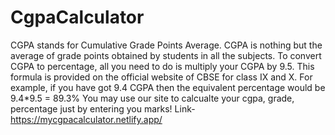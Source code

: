 # CgpaCalculator
CGPA stands for Cumulative Grade Points Average. 
CGPA is nothing but the average of grade points obtained by students in all the subjects.
To convert CGPA to percentage, all you need to do is multiply your CGPA by 9.5.
This formula is provided on the official website of CBSE for class IX and X. 
For example, if you have got 9.4 CGPA then the equivalent percentage would be 9.4*9.5 = 89.3%
You may use our site to calcualte your cgpa, grade, percentage just by entering you marks!
Link-https://mycgpacalculator.netlify.app/
